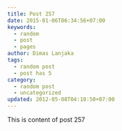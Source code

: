 ```yaml
---
title: Post 257
date: 2015-01-06T06:34:56+07:00
keywords:
  - random
  - post
  - pages
author: Dimas Lanjaka
tags:
  - random post
  - post has 5
category:
  - random post
  - uncategorized
updated: 2012-05-08T04:18:50+07:00
---
```

This is content of post 257